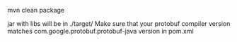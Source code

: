 mvn clean package

jar with libs will be in ./target/
Make sure that your protobuf compiler version matches com.google.protobuf.protobuf-java version in pom.xml